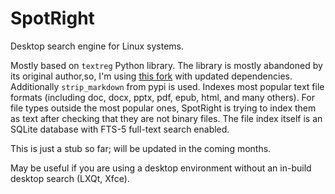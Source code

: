 # SpotRight
Desktop search engine for Linux systems. 

Mostly based on `textreg` Python library. The library is mostly abandoned by its original author,so, I'm using <a href='https://github.com/deanmalmgren/textract.git@pyup-scheduled-update-2024-03-04'> this fork</a> with updated dependencies. Additionally `strip_markdown` from pypi is  used. Indexes most popular text file formats (including doc, docx, pptx, pdf, epub, html, and many others). For file types outside the most popular ones, SpotRight is trying to index them as text after checking that they are not binary files. The file index itself is an SQLite database with FTS-5 full-text search enabled.

This is  just a stub so far; will be updated in the coming months.

May be useful  if you are using a desktop environment without an in-build desktop search (LXQt, Xfce).

